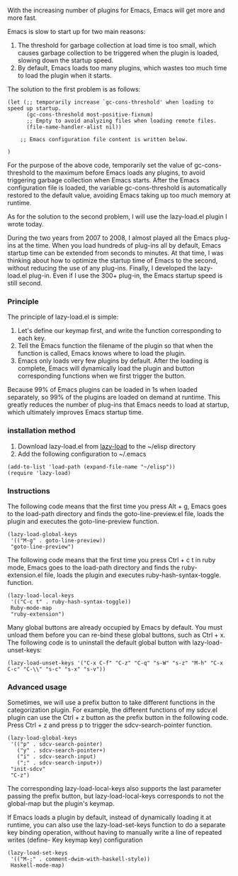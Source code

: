 With the increasing number of plugins for Emacs, Emacs will get more and more fast.

Emacs is slow to start up for two main reasons:
1. The threshold for garbage collection at load time is too small, which causes garbage collection to be triggered when the plugin is loaded, slowing down the startup speed.
2. By default, Emacs loads too many plugins, which wastes too much time to load the plugin when it starts.

The solution to the first problem is as follows:
```elisp
(let (;; temporarily increase `gc-cons-threshold' when loading to speed up startup.
      (gc-cons-threshold most-positive-fixnum)
      ;; Empty to avoid analyzing files when loading remote files.
      (file-name-handler-alist nil))

    ;; Emacs configuration file content is written below.

)
```
For the purpose of the above code, temporarily set the value of gc-cons-threshold to the maximum before Emacs loads any plugins, to avoid triggering garbage collection when Emacs starts.
After the Emacs configuration file is loaded, the variable gc-cons-threshold is automatically restored to the default value, avoiding Emacs taking up too much memory at runtime.

As for the solution to the second problem, I will use the lazy-load.el plugin I wrote today.

During the two years from 2007 to 2008, I almost played all the Emacs plug-ins at the time. When you load hundreds of plug-ins all by default, Emacs startup time can be extended from seconds to minutes.
At that time, I was thinking about how to optimize the startup time of Emacs to the second, without reducing the use of any plug-ins. Finally, I developed the lazy-load.el plug-in. Even if I use the 300+ plug-in, the Emacs startup speed is still second.

### Principle

The principle of lazy-load.el is simple:
1. Let's define our keymap first, and write the function corresponding to each key.
2. Tell the Emacs function the filename of the plugin so that when the function is called, Emacs knows where to load the plugin.
3. Emacs only loads very few plugins by default. After the loading is complete, Emacs will dynamically load the plugin and button corresponding functions when we first trigger the button.

Because 99% of Emacs plugins can be loaded in 1s when loaded separately, so 99% of the plugins are loaded on demand at runtime.
This greatly reduces the number of plug-ins that Emacs needs to load at startup, which ultimately improves Emacs startup time.


### installation method
1. Download lazy-load.el from [lazy-load](https://github.com/manateelazycat/lazy-load) to the ~/elisp directory
2. Add the following configuration to ~/.emacs

```
(add-to-list 'load-path (expand-file-name "~/elisp"))
(require 'lazy-load)
```

### Instructions
The following code means that the first time you press Alt + g, Emacs goes to the load-path directory and finds the goto-line-preview.el file, loads the plugin and executes the goto-line-preview function.

```elisp
(lazy-load-global-keys
 '(("M-g" . goto-line-preview))
 "goto-line-preview")
```

The following code means that the first time you press Ctrl + c t in ruby ​​mode, Emacs goes to the load-path directory and finds the ruby-extension.el file, loads the plugin and executes ruby-hash-syntax-toggle. function.

```elisp
(lazy-load-local-keys
 '(("C-c t" . ruby-hash-syntax-toggle))
 Ruby-mode-map
 "ruby-extension")
```

Many global buttons are already occupied by Emacs by default. You must unload them before you can re-bind these global buttons, such as Ctrl + x. The following code is to uninstall the default global button with lazy-load-unset-keys:

```elisp
(lazy-load-unset-keys '("C-x C-f" "C-z" "C-q" "s-W" "s-z" "M-h" "C-x C-c" "C-\\" "s-c" "s-x" "s-v"))
```

### Advanced usage
Sometimes, we will use a prefix button to take different functions in the categorization plugin. For example, the different functions of my sdcv.el plugin can use the Ctrl + z button as the prefix button in the following code.
Press Ctrl + z and press p to trigger the sdcv-search-pointer function.

```elisp
(lazy-load-global-keys
 '(("p" . sdcv-search-pointer)
   ("y" . sdcv-search-pointer+)
   ("i" . sdcv-search-input)
   (";" . sdcv-search-input+))
 "init-sdcv"
 "C-z")
 ```

The corresponding lazy-load-local-keys also supports the last parameter passing the prefix button, but lazy-load-local-keys corresponds to not the global-map but the plugin's keymap.

If Emacs loads a plugin by default, instead of dynamically loading it at runtime, you can also use the lazy-load-set-keys function to do a separate key binding operation, without having to manually write a line of repeated writes (define- Key keymap key) configuration

```elisp
(lazy-load-set-keys
 '(("M-;" . comment-dwim-with-haskell-style))
 Haskell-mode-map)
```
